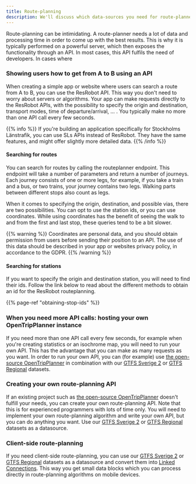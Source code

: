 ```yaml
---
title: Route-planning
description: We'll discuss which data-sources you need for route-planner applications
---
```


Route-planning can be intimidating. A route-planner needs a lot of data and processing time in order to come up with the
best results. This is why it is typically performed on a powerful server, which then exposes the functionality through
an API. In most cases, this API fulfils the need of developers. In cases where

### Showing users how to get from A to B using an API

When creating a simple app or website where users can search a route from A to B, you can use the ResRobot API. This way
you don't need to worry about servers or algorithms. Your app can make requests directly to the ResRobot APIs, with the
possibility to specify the origin and destination, transport modes, time of departure/arrival, ... . You typically make
no more than one API call every few seconds.

{{% info %}} If you're building an application specifically for Stockholms Länstrafik, you can use SLs APIs
instead of ResRobot. They have the same features, and might offer slightly more detailed data. {{% /info %}}

#### Searching for routes

You can search for routes by calling the routeplanner endpoint. This endpoint will take a number of parameters and
return a number of journeys. Each journey consists of one or more legs, for example, if you take a train and a bus, or
two trains, your journey contains two legs. Walking parts between different stops also count as legs.

When it comes to specifying the origin, destination, and possible vias, there are two possibilities. You can opt to use
the station ids, or you can use coordinates. While using coordinates has the benefit of seeing the walk to and from the
first and last stop, these queries tend to be a bit slower.

{{% warning %}} Coordinates are personal data, and you should obtain permission from users before sending
their position to an API. The use of this data should be described in your app or websites privacy policy, in accordance
to the GDPR. {{% /warning %}}

#### Searching for stations

If you want to specify the origin and destination station, you will need to find their ids. Follow the link below to
read about the different methods to obtain an id for the ResRobot routeplanning.

{{% page-ref "obtaining-stop-ids" %}}

### When you need more API calls: hosting your own OpenTripPlanner instance

If you need more than one API call every few seconds, for example when you're creating statistics or an isochrome map,
you will need to run your own API. This has the advantage that you can make as many requests as you want. In order to
run your own API, you can (for example)
use [the open-source OpenTripPlanner](https://github.com/opentripplanner/OpenTripPlanner/) in combination with
our [GTFS Sverige 2](/api/trafiklab-apis/gtfs-sverige-2/)
or [GTFS Regional](/api/trafiklab-apis/gtfs-regional/) datasets.

### Creating your own route-planning API

If an existing project such as  [the open-source OpenTripPlanner](https://github.com/opentripplanner/OpenTripPlanner/)
doesn't fulfill your needs, you can create your own route-planning API. Note that this is for experienced programmers
with lots of time only. You will need to implement your own route-planning algorithm and write your own API, but you can
do anything you want. Use
our [GTFS Sverige 2](/api/trafiklab-apis/gtfs-sverige-2/)
or [GTFS Regional](/api/trafiklab-apis/gtfs-regional/) datasets as a datasource.

### Client-side route-planning

If you need client-side route-planning, you can use
our [GTFS Sverige 2](/api/trafiklab-apis/gtfs-sverige-2/)
or [GTFS Regional](/api/trafiklab-apis/gtfs-regional/) datasets as a datasource and
convert them into [Linked Connections](https://linkedconnections.org/). This way you get small data blocks which you can
process directly in route-planning algorithms on mobile devices.

